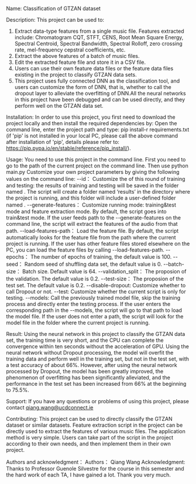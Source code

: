 Name:
Classification of GTZAN dataset

Description:
This project can be used to:
1. Extract data-type features from a single music file. Features extracted include: Chromatogram CQT, STFT, CENS, Root Mean Square Energy,
   Spectral Centroid, Spectral Bandwidth, Spectral Rolloff, zero crossing rate, mel-frequency cepstral coefficients, etc.
2. Extract the above features of a batch of music files.
3. Edit the extracted feature file and store it in a CSV file.
4. Users can use their own feature data files or the feature data files existing in the project to classify GTZAN data sets.
5. This project uses fully connected DNN as the classification tool, and users can customize the form of DNN, that is, whether to call 
   the dropout layer to alleviate the overfitting of DNN.All the neural networks in this project have been debugged and can be used directly,
   and they perform well on the GTZAN data set.
   
Installation:
In order to use this project, you first need to download the project locally and then install the required dependencies by: Open the command line, 
enter the project path and type: pip install-r requirements.txt
(if 'pip' is not installed in your local PC, please call the above command after installation of 'pip', details please refer to: https://pip.pypa.io/en/stable/reference/pip_install/).

Usage:
You need to use this project in the command line.
First you need to go to the path of the current project on the command line.
Then use python main.py <Parameters>
Customize your own project parameters by giving the following values on the command line:
--id： Customize the <ID> of this round of training and testing: the results of training and testing will be saved in the folder named <ID>. The script will
	   create a folder named ‘results’ in the directory where the project is running, and this folder will include a user-defined folder named <ID>.
--generate-features： Customize running mode: training&test mode and feature extraction mode. By default, the script goes into train&test mode. If the user
       feeds path to the --generate-features on the command line, the script will extract the features of the audio from that path.
--load-features-path： Load the feature file. By default, the script automatically looks for the feature file from the path where the current project is running.
       If the user has other feature files stored elsewhere on the PC, you can load the feature files by calling --load-features-path.
--epochs： The number of epochs of training, the default value is 100.
--seed： Random seed of shuffling data set, the default value is 0.
--batch-size： Batch size. Default value is 64.
--validation_split： The proposion of the validation. The default value is 0.2.
--test-size： The proposion of the test set. The default value is 0.2.
--disable-dropout: Customize whether to call Dropout or not.
--test: Customize whether the current script is only for testing.
--models: Call the previously trained model file, skip the training process and directly enter the testing process. If the user enters the corresponding path 
           in the --models, the script will go to that path to load the model file. If the user does not enter a path, the script will look for the model file
		   in the folder where the current project is running.
		   
Result:
Using the neural network in this project to classify the GTZAN data set, the training time is very short, and the CPU can complete the convergence within ten 
seconds without the acceleration of GPU.
Using the neural network without Dropout processing, the model will overfit the training data and perform well in the training set, but not in the test set, 
with a test accuracy of about 66%. However, after using the neural network processed by Dropout, the model has been greatly improved, the phenomenon of overfitting
has been significantly alleviated, and the performance in the test set has been increased from 66% at the beginning to 75.5%.

Support:
If you have any questions or problems of using this project, please contact qiang.wang@ucdconnect.ie

Contributing:
This project can be used to directly classify the GTZAN dataset or similar datasets. Feature extraction script in the project can be directly used to extract the 
features of various music files. The application method is very simple. Users can take part of the script in the project according to their own needs, and then 
implement them in their own project.

Authors and acknowledgment：
Authors： Qiang Wang
Acknowledgment: Thanks to Professor Guenole Silvestre for the course in this semester and the hard work of each TA, I have gained a lot. Thank you very much.